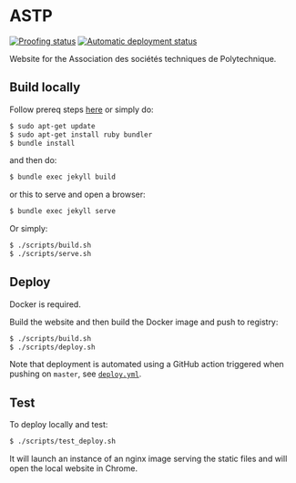 # ASTP

[![Proofing status](https://github.com/christophebedard/astp-website/workflows/Proofing/badge.svg)](https://github.com/christophebedard/astp-website/actions?query=workflow%3AProofing)
[![Automatic deployment status](https://github.com/christophebedard/astp-website/workflows/Automatic%20deployment/badge.svg)](https://github.com/christophebedard/astp-website/actions?query=workflow%3A%22Automatic+deployment%22)

Website for the Association des sociétés techniques de Polytechnique.

## Build locally

Follow prereq steps [here](https://help.github.com/en/articles/setting-up-your-github-pages-site-locally-with-jekyll) or simply do:

```bash
$ sudo apt-get update
$ sudo apt-get install ruby bundler
$ bundle install
```

and then do:

```bash
$ bundle exec jekyll build
```

or this to serve and open a browser:

```bash
$ bundle exec jekyll serve
```

Or simply:

```bash
$ ./scripts/build.sh
$ ./scripts/serve.sh
```

## Deploy

Docker is required.

Build the website and then build the Docker image and push to registry:

```bash
$ ./scripts/build.sh
$ ./scripts/deploy.sh
```

Note that deployment is automated using a GitHub action triggered when pushing on `master`, see [`deploy.yml`](.github/workflows/deploy.yml).

## Test

To deploy locally and test:

```bash
$ ./scripts/test_deploy.sh
```

It will launch an instance of an nginx image serving the static files and will open the local website in Chrome.
